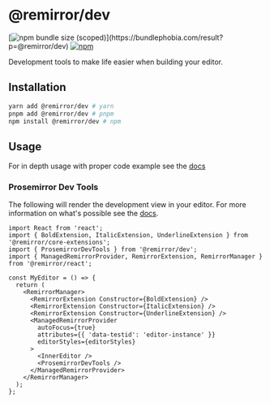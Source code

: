 # @remirror/dev

[![npm bundle size (scoped)](https://img.shields.io/bundlephobia/minzip/@remirror/dev.svg?)](https://bundlephobia.com/result?p=@remirror/dev)
[![npm](https://img.shields.io/npm/dm/@remirror/dev.svg?&logo=npm)](https://www.npmjs.com/package/@remirror/dev)

Development tools to make life easier when building your editor.

## Installation

```bash
yarn add @remirror/dev # yarn
pnpm add @remirror/dev # pnpm
npm install @remirror/dev # npm
```

## Usage

For in depth usage with proper code example see the [docs](https://remirror.io)

### Prosemirror Dev Tools

The following will render the development view in your editor. For more information on what's
possible see the [docs][prosemirror-dev-tools].

```tsx
import React from 'react';
import { BoldExtension, ItalicExtension, UnderlineExtension } from '@remirror/core-extensions';
import { ProsemirrorDevTools } from '@remirror/dev';
import { ManagedRemirrorProvider, RemirrorExtension, RemirrorManager } from '@remirror/react';

const MyEditor = () => {
  return (
    <RemirrorManager>
      <RemirrorExtension Constructor={BoldExtension} />
      <RemirrorExtension Constructor={ItalicExtension} />
      <RemirrorExtension Constructor={UnderlineExtension} />
      <ManagedRemirrorProvider
        autoFocus={true}
        attributes={{ 'data-testid': 'editor-instance' }}
        editorStyles={editorStyles}
      >
        <InnerEditor />
        <ProsemirrorDevTools />
      </ManagedRemirrorProvider>
    </RemirrorManager>
  );
};
```

[prosemirror-dev-tools]: https://github.com/d4rkr00t/prosemirror-dev-tools
